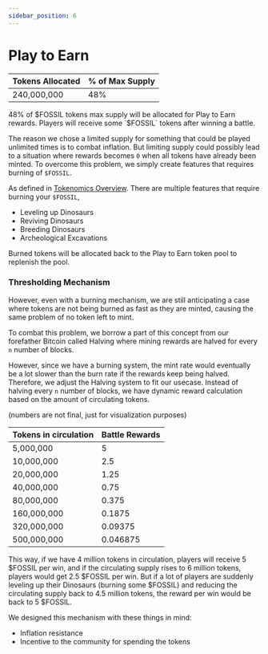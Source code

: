 ```yaml
---
sidebar_position: 6
---
```


# Play to Earn

| Tokens Allocated | % of Max Supply |
| ---------------- | --------------- |
| 240,000,000      | 48%             |

48% of $FOSSIL tokens max supply will be allocated for Play to Earn rewards. 
Players will receive some `$FOSSIL` tokens after winning a battle.

The reason we chose a limited supply for something that could be played unlimited times is to combat inflation.
But limiting supply could possibly lead to a situation where rewards becomes `0` when all tokens have already been minted. To overcome this problem, we simply create features that requires burning of `$FOSSIL`.

As defined in [Tokenomics Overview](./tokenomics). There are multiple features that require burning your `$FOSSIL`,

- Leveling up Dinosaurs
- Reviving Dinosaurs
- Breeding Dinosaurs
- Archeological Excavations

Burned tokens will be allocated back to the Play to Earn token pool to replenish the pool.

### Thresholding Mechanism

However, even with a burning mechanism, we are still anticipating a case where tokens are not being burned as fast as they are minted, causing the same problem of no token left to mint.

To combat this problem, we borrow a part of this concept from our forefather Bitcoin called Halving where mining rewards are halved for every `n` number of blocks.

However, since we have a burning system, the mint rate would eventually be a lot slower than the burn rate if the rewards keep being halved.
Therefore, we adjust the Halving system to fit our usecase. Instead of halving every `n` number of blocks, we have dynamic reward calculation based on the amount of circulating tokens.

(numbers are not final, just for visualization purposes)

| Tokens in circulation | Battle Rewards |
| --------------------- | -------------- |
| 5,000,000             | 5              |
| 10,000,000            | 2.5            |
| 20,000,000            | 1.25           |
| 40,000,000            | 0.75           |
| 80,000,000            | 0.375          |
| 160,000,000           | 0.1875         |
| 320,000,000           | 0.09375        |
| 500,000,000           | 0.046875       |

This way, if we have 4 million tokens in circulation, players will receive 5 $FOSSIL per win, and if the circulating supply rises to 6 million tokens, players would get 2.5 $FOSSIL per win.
But if a lot of players are suddenly leveling up their Dinosaurs (burning some $FOSSIL) and reducing the circulating supply back to 4.5 million tokens, the reward per win would be back to 5 $FOSSIL.

We designed this mechanism with these things in mind:

- Inflation resistance
- Incentive to the community for spending the tokens
